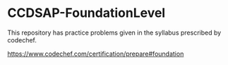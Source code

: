 # CCDSAP-FoundationLevel

This repository has practice problems given in the syllabus prescribed by codechef.

https://www.codechef.com/certification/prepare#foundation


